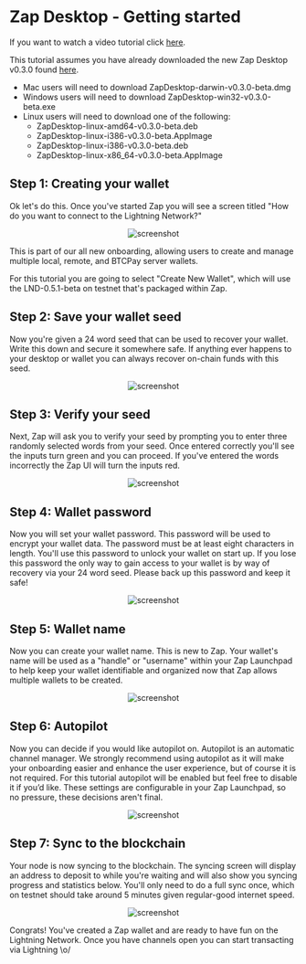 # Zap Desktop - Getting started

If you want to watch a video tutorial click [here](https://www.youtube.com/watch?v=Z2XDt7iKE7A&list=PLMj6UA3-f3cQq_TjCXAAeP1mmRnjgnDrI).

  This tutorial assumes you have already downloaded the new Zap Desktop v0.3.0 found [here](https://github.com/LN-Zap/zap-desktop/releases).

  - Mac users will need to download ZapDesktop-darwin-v0.3.0-beta.dmg
  - Windows users will need to download ZapDesktop-win32-v0.3.0-beta.exe
  - Linux users will need to download one of the following:
      - ZapDesktop-linux-amd64-v0.3.0-beta.deb
      - ZapDesktop-linux-i386-v0.3.0-beta.AppImage
      - ZapDesktop-linux-i386-v0.3.0-beta.deb
      - ZapDesktop-linux-x86_64-v0.3.0-beta.AppImage

## Step 1: Creating your wallet
Ok let's do this. Once you've started Zap you will see a screen titled "How do you want to connect to the Lightning Network?"

<p align='center'>
  <img src='https://imgur.com/FGvdkmT.png' alt='screenshot' />
</p>

This is part of our all new onboarding, allowing users to create and manage multiple local, remote, and BTCPay server wallets.

For this tutorial you are going to select "Create New Wallet", which will use the LND-0.5.1-beta on testnet that's packaged within Zap.

## Step 2: Save your wallet seed
Now you're given a 24 word seed that can be used to recover your wallet. Write this down and secure it somewhere safe. If anything ever happens to your desktop or wallet you can always recover on-chain funds with this seed.

<p align='center'>
  <img src='https://imgur.com/2zSSHWL.png' alt='screenshot' />
</p>

## Step 3: Verify your seed
Next, Zap will ask you to verify your seed by prompting you to enter three randomly selected words from your seed. Once entered correctly you'll see the inputs turn green and you can proceed. If you've entered the words incorrectly the Zap UI will turn the inputs red. 

<p align='center'>
  <img src='https://imgur.com/cRfgaL3.png' alt='screenshot' />
</p>

## Step 4: Wallet password
Now you will set your wallet password. This password will be used to encrypt your wallet data. The password must be at least eight characters in length. You'll use this password to unlock your wallet on start up. If you lose this password the only way to gain access to your wallet is by way of recovery via your 24 word seed. Please back up this password and keep it safe!

<p align='center'>
  <img src='https://imgur.com/goBhKWw.png' alt='screenshot' />
</p>

## Step 5: Wallet name
Now you can create your wallet name. This is new to Zap. Your wallet's name will be used as a "handle" or "username" within your Zap Launchpad to help keep your wallet identifiable and organized now that Zap allows multiple wallets to be created.

<p align='center'>
  <img src='https://imgur.com/XqdiWGS.png' alt='screenshot' />
</p>

## Step 6: Autopilot
Now you can decide if you would like autopilot on. Autopilot is an automatic channel manager. We strongly recommend using autopilot as it will make your onboarding easier and enhance the user experience, but of course it is not required. For this tutorial autopilot will be enabled but feel free to disable it if you’d like. These settings are configurable in your Zap Launchpad, so no pressure, these decisions aren't final.

<p align='center'>
  <img src='https://imgur.com/YtSFHtO.png' alt='screenshot' />
</p>

## Step 7: Sync to the blockchain
Your node is now syncing to the blockchain. The syncing screen will display an address to deposit to while you're waiting and will also show you syncing progress and statistics below. You'll only need to do a full sync once, which on testnet should take around 5 minutes given regular-good internet speed.

<p align='center'>
  <img src='https://imgur.com/uJoN3L1.png' alt='screenshot' />
</p>

Congrats! You've created a Zap wallet and are ready to have fun on the Lightning Network. Once you have channels open you can start transacting via Lightning \o/
